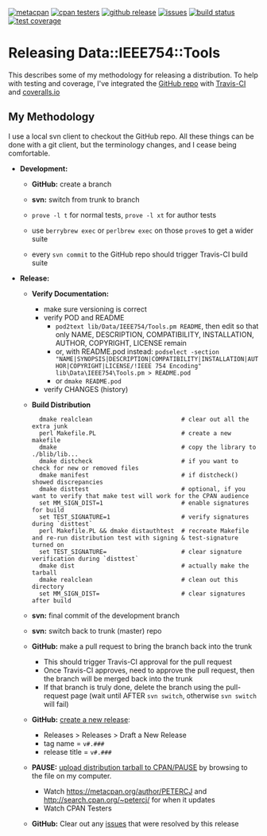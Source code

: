 [![](https://img.shields.io/cpan/v/Data-IEEE754-Tools.svg?colorB=00CC00 "metacpan")](https://metacpan.org/pod/Data::IEEE754::Tools)
[![](http://cpants.cpanauthors.org/dist/Data-IEEE754-Tools.png "cpan testers")](http://matrix.cpantesters.org/?dist=Data-IEEE754-Tools)
[![](https://img.shields.io/github/release/pryrt/Data-IEEE754-Tools.svg "github release")](https://github.com/pryrt/Data-IEEE754-Tools/releases)
[![](https://img.shields.io/github/issues/pryrt/Data-IEEE754-Tools.svg "issues")](https://github.com/pryrt/Data-IEEE754-Tools/issues)
[![](https://travis-ci.org/pryrt/Data-IEEE754-Tools.svg?branch=master "build status")](https://travis-ci.org/pryrt/Data-IEEE754-Tools)
[![](https://coveralls.io/repos/github/pryrt/Data-IEEE754-Tools/badge.svg?branch=master "test coverage")](https://coveralls.io/github/pryrt/Data-IEEE754-Tools?branch=master)

# Releasing Data::IEEE754::Tools

This describes some of my methodology for releasing a distribution.  To help with testing and coverage, I've integrated the [GitHub repo](https://github.com/pryrt/Data-IEEE754-Tools/) with [Travis-CI](https://travis-ci.org/pryrt/Data-IEEE754-Tools) and [coveralls.io](https://coveralls.io/github/pryrt/Data-IEEE754-Tools)

## My Methodology

I use a local svn client to checkout the GitHub repo.  All these things can be done with a git client, but the terminology changes, and I cease being comfortable.

* **Development:**

    * **GitHub:** create a branch

    * **svn:** switch from trunk to branch

    * `prove -l t` for normal tests, `prove -l xt` for author tests
    * use `berrybrew exec` or `perlbrew exec` on those `prove`s to get a wider suite
    * every `svn commit` to the GitHub repo should trigger Travis-CI build suite

* **Release:**

    * **Verify Documentation:**
        * make sure versioning is correct
        * verify POD and README
            * `pod2text lib/Data/IEEE754/Tools.pm README`, then edit so that only
            NAME, DESCRIPTION, COMPATIBILITY, INSTALLATION, AUTHOR, COPYRIGHT, LICENSE
            remain
            * or, with README.pod instead: `podselect -section "NAME|SYNOPSIS|DESCRIPTION|COMPATIBILITY|INSTALLATION|AUTHOR|COPYRIGHT|LICENSE/!IEEE 754 Encoding" lib\Data\IEEE754\Tools.pm > README.pod`
            * or `dmake README.pod`
        * verify CHANGES (history)

    * **Build Distribution**

            dmake realclean                         # clear out all the extra junk
            perl Makefile.PL                        # create a new makefile
            dmake                                   # copy the library to ./blib/lib...
            dmake distcheck                         # if you want to check for new or removed files
            dmake manifest                          # if distcheck() showed discrepancies
            dmake disttest                          # optional, if you want to verify that make test will work for the CPAN audience
            set MM_SIGN_DIST=1                      # enable signatures for build
            set TEST_SIGNATURE=1                    # verify signatures during `disttest`
            perl Makefile.PL && dmake distauthtest  # recreate Makefile and re-run distribution test with signing & test-signature turned on
            set TEST_SIGNATURE=                     # clear signature verification during `disttest`
            dmake dist                              # actually make the tarball
            dmake realclean                         # clean out this directory
            set MM_SIGN_DIST=                       # clear signatures after build

    * **svn:** final commit of the development branch

    * **svn:** switch back to trunk (master) repo

    * **GitHub:** make a pull request to bring the branch back into the trunk
        * This should trigger Travis-CI approval for the pull request
        * Once Travis-CI approves, need to approve the pull request, then the branch will be merged back into the trunk
        * If that branch is truly done, delete the branch using the pull-request page (wait until AFTER `svn switch`, otherwise `svn switch` will fail)

    * **GitHub:** [create a new release](https://help.github.com/articles/creating-releases/):
        * Releases > Releases > Draft a New Release
        * tag name = `v#.###`
        * release title = `v#.###`

    * **PAUSE:** [upload distribution tarball to CPAN/PAUSE](https://pause.perl.org/pause/authenquery?ACTION=add_uri) by browsing to the file on my computer.
        * Watch <https://metacpan.org/author/PETERCJ> and <http://search.cpan.org/~petercj/> for when it updates
        * Watch CPAN Testers

    * **GitHub:** Clear out any [issues](https://github.com/pryrt/Data-IEEE754-Tools/issues/) that were resolved by this release


